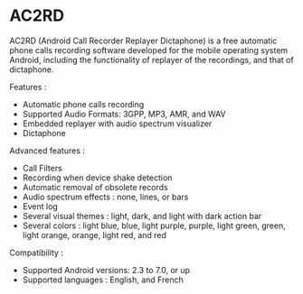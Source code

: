 # AC2RD

AC2RD (Android Call Recorder Replayer Dictaphone) is a free automatic phone calls recording software developed for the mobile operating system Android, including the functionality of replayer of the recordings, and that of dictaphone.

Features :
- Automatic phone calls recording
- Supported Audio Formats: 3GPP, MP3, AMR, and WAV
- Embedded replayer with audio spectrum visualizer
- Dictaphone

Advanced features :
- Call Filters
- Recording when device shake detection
- Automatic removal of obsolete records
- Audio spectrum effects : none, lines, or bars
- Event log
- Several visual themes : light, dark, and light with dark action bar
- Several colors : light blue, blue, light purple, purple, light green, green, light orange, orange, light red, and red

Compatibility :
- Supported Android versions: 2.3 to 7.0, or up
- Supported languages : English, and French
